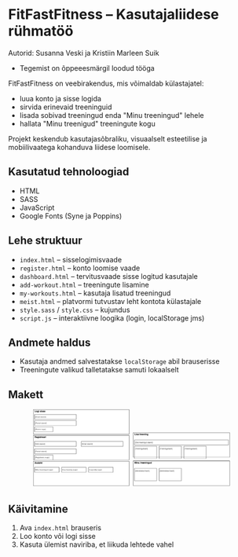 # FitFastFitness – Kasutajaliidese rühmatöö  
Autorid: Susanna Veski ja Kristiin Marleen Suik
- Tegemist on õppeeesmärgil loodud tööga  

FitFastFitness on veebirakendus, mis võimaldab külastajatel:  
- luua konto ja sisse logida  
- sirvida erinevaid treeninguid  
- lisada sobivad treeningud enda "Minu treeningud" lehele  
- hallata "Minu treenigud" treeningute kogu  

Projekt keskendub kasutajasõbraliku, visuaalselt esteetilise ja mobiilivaatega kohanduva liidese loomisele.

## Kasutatud tehnoloogiad  
- HTML  
- SASS  
- JavaScript  
- Google Fonts (Syne ja Poppins)

## Lehe struktuur  
- `index.html` – sisselogimisvaade  
- `register.html` – konto loomise vaade  
- `dashboard.html` – tervitusvaade sisse logitud kasutajale  
- `add-workout.html` – treeningute lisamine  
- `my-workouts.html` – kasutaja lisatud treeningud  
- `meist.html` – platvormi tutvustav leht kontota külastajale
- `style.sass` / `style.css` – kujundus  
- `script.js` – interaktiivne loogika (login, localStorage jms)

## Andmete haldus  
- Kasutaja andmed salvestatakse `localStorage` abil brauserisse  
- Treeningute valikud talletatakse samuti lokaalselt

## Makett

<p align="center">
  <img src="img/makett1.png" alt="makett" width="200" />
  <img src="img/makett2.png" alt="makett" width="200" />
</p>

## Käivitamine  
1. Ava `index.html` brauseris  
2. Loo konto või logi sisse  
3. Kasuta ülemist naviriba, et liikuda lehtede vahel

